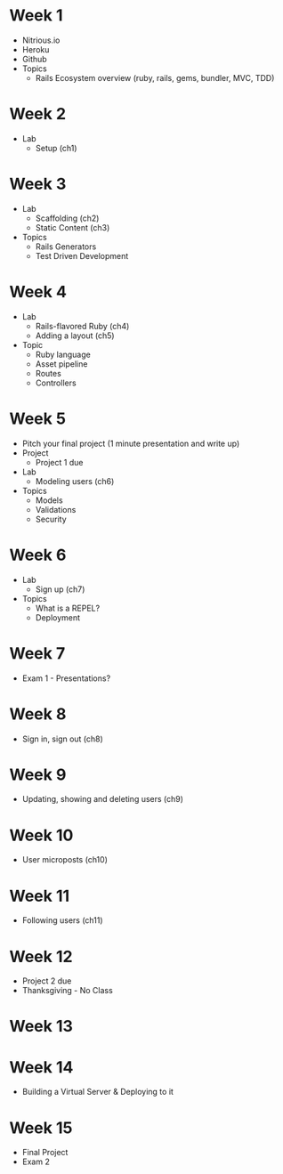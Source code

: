 # Week 1 
  * Nitrious.io
  * Heroku
  * Github
* Topics
  * Rails Ecosystem overview (ruby, rails, gems, bundler, MVC, TDD)
# Week 2
* Lab
  * Setup (ch1)
# Week 3
* Lab
  * Scaffolding (ch2)
  * Static Content (ch3)
* Topics
  * Rails Generators
  * Test Driven Development
# Week 4 
* Lab
  * Rails-flavored Ruby (ch4)
  * Adding a layout (ch5)
* Topic
  * Ruby language
  * Asset pipeline
  * Routes
  * Controllers
# Week 5
* Pitch your final project (1 minute presentation and write up)
* Project
  * Project 1 due
* Lab
  * Modeling users (ch6)
* Topics
  * Models
  * Validations
  * Security
# Week 6
* Lab
  * Sign up (ch7)
* Topics
  * What is a REPEL?
  * Deployment
# Week 7
  * Exam 1 - Presentations?
# Week 8
  * Sign in, sign out (ch8)
# Week 9
  * Updating, showing and deleting users (ch9)
# Week 10
  * User microposts (ch10)
# Week 11
  * Following users (ch11)
# Week 12
  * Project 2 due
  * Thanksgiving - No Class
# Week 13
# Week 14
  * Building a Virtual Server & Deploying to it
# Week 15
  * Final Project 
  * Exam 2
